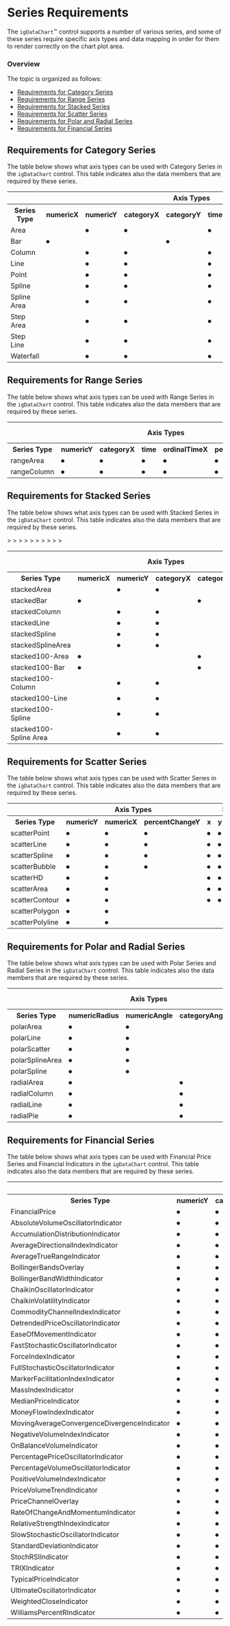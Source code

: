 ﻿<!--
|metadata|
{
    "fileName": "igdatachart-series-requirements",
    "controlName": "",
    "tags": []
}
|metadata|
-->

# Series Requirements



The `igDataChart`™ control supports a number of various series, and some of these series require specific axis types and data mapping in order for them to render correctly on the chart plot area.

### Overview


The topic is organized as follows:

-   [Requirements for Category Series](#category)
-   [Requirements for Range Series](#range)
-   [Requirements for Stacked Series](#stacked)
-   [Requirements for Scatter Series](#scatter)
-   [Requirements for Polar and Radial Series](#polar-and-radial)
-   [Requirements for Financial Series](#financial)

## <a id="category"></a>Requirements for Category Series


The table below shows what axis types can be used with Category Series in the `igDataChart` control. This table indicates also the data members that are required by these series.

<div class="document-table-container">
    <table class="table table-striped">
        <tbody>
            <tr>
                <th> </th>
                <th colspan="7" align="center">Axis Types</th> 
                <th colspan="1" align="center">Series Property</th> 
            </tr>
            <tr>
                <th>Series Type</th>
                <th>numericX</th>
                <th>numericY</th>
                <th>categoryX</th>
                <th>categoryY</th>
                <th>time</th>
                <th>ordinalTimeX</th>
                <th>percentChangeY</th>
                <th>valueMemberPath</th> 
            </tr>
            <tr>
                <td>Area </td>
                <td></td>
                <td>&#9210;</td>
                <td>&#9210;</td>
                <td></td>
                <td>&#9210;</td>
                <td>&#9210;</td>
                <td>&#9210;</td>
                <td>&#9210;</td> 
            </tr>
            <tr>
                <td>Bar </td>
                <td>&#9210;</td>
                <td></td>
                <td></td>
                <td>&#9210;</td>
                <td></td>
                <td></td>
                <td></td>
                <td>&#9210;</td> 
            </tr>
            <tr>
                <td>Column </td>
                <td></td>
                <td>&#9210;</td>
                <td>&#9210;</td>
                <td></td>
                <td>&#9210;</td>
                <td>&#9210;</td>
                <td>&#9210;</td>
                <td>&#9210;</td> 
            </tr>
            <tr>
                <td>Line </td>
                <td></td>
                <td>&#9210;</td>
                <td>&#9210;</td>
                <td></td>
                <td>&#9210;</td>
                <td>&#9210;</td>
                <td>&#9210;</td>
                <td>&#9210;</td> 
            </tr>
            <tr>
                <td>Point </td>
                <td></td>
                <td>&#9210;</td>
                <td>&#9210;</td>
                <td></td>
                <td>&#9210;</td>
                <td>&#9210;</td>
                <td>&#9210;</td>
                <td>&#9210;</td>
            </tr>
            <tr>
                <td>Spline </td>
                <td></td>
                <td>&#9210;</td>
                <td>&#9210;</td>
                <td></td>
                <td>&#9210;</td>
                <td>&#9210;</td>
                <td>&#9210;</td>
                <td>&#9210;</td> 
            </tr>
            <tr>
                <td>Spline Area </td>
                <td></td>
                <td>&#9210;</td>
                <td>&#9210;</td>
                <td></td>
                <td>&#9210;</td>
                <td>&#9210;</td>
                <td>&#9210;</td>
                <td>&#9210;</td> 
            </tr>
            <tr>
                <td>Step Area </td>
                <td></td>
                <td>&#9210;</td>
                <td>&#9210;</td>
                <td></td>
                <td>&#9210;</td>
                <td>&#9210;</td>
                <td>&#9210;</td>
                <td>&#9210;</td> 
            </tr>
            <tr>
                <td>Step Line </td>
                <td></td>
                <td>&#9210;</td>
                <td>&#9210;</td>
                <td></td>
                <td>&#9210;</td>
                <td>&#9210;</td>
                <td>&#9210;</td>
                <td>&#9210;</td> 
            </tr>
            <tr>
                <td>Waterfall </td>
                <td></td>
                <td>&#9210;</td>
                <td>&#9210;</td>
                <td></td>
                <td>&#9210;</td>
                <td>&#9210;</td>
                <td>&#9210;</td>
                <td>&#9210;</td> 
            </tr>
        </tbody>
    </table>
</div>
 

## <a id="range"></a>Requirements for Range Series

The table below shows what axis types can be used with Range Series in the `igDataChart` control. This table indicates also the data members that are required by these series.

<div class="document-table-container">
    <table class="table table-striped">
        <tbody>
            <tr>
                <th> </th>
                <th colspan="5" align="center">Axis Types</th> 
                <th colspan="2" align="center">MemberPath Properties</th> 
            </tr>
            <tr>
                <th>Series Type</th>
                <th>numericY</th>
                <th>categoryX</th>
                <th>time</th> 
                <th>ordinalTimeX</th>
                <th>percentChangeY</th>
                <th>high</th>
                <th>low</th>
            </tr>
            <tr>
                <td>rangeArea </td>
                <td>&#9210;</td>
                <td>&#9210;</td>
                <td>&#9210;</td> 
                <td>&#9210;</td>
                <td>&#9210;</td>
                <td>&#9210;</td>
                <td>&#9210;</td>
            </tr>
            <tr>
                <td>rangeColumn </td>
                <td>&#9210;</td>
                <td>&#9210;</td>
                <td>&#9210;</td> 
                <td>&#9210;</td>
                <td>&#9210;</td>
                <td>&#9210;</td>
                <td>&#9210;</td>
            </tr>
        </tbody>
    </table>
</div>


## <a id="stacked"></a>Requirements for Stacked Series

The table below shows what axis types can be used with Stacked Series in the `igDataChart` control. This table indicates also the data members that are required by these series.

<div class="document-table-container">
    <table class="table table-striped">
        <tbody>
            <tr>
                <th> </th>
                <th colspan="5" align="center">Axis Types</th> 
                <th colspan="1" align="center">MemberPath Property</th> 
            </tr>
            <tr>
                <th>Series Type</th>
                <th>numericX</th>
                <th>numericY</th>
                <th>categoryX</th>
                <th>categoryY</th>
                <th>time</th>
                <th>value</th>
            </tr>
            <tr>
                <td>stackedArea </td>
                <td></td>
                <td>&#9210;</td>
                <td>&#9210;</td>
                <td></td>
                <td>&#9210;</td>
                <td>&#9210;</td>> 
            </tr>
            <tr>
                <td>stackedBar </td>
                <td>&#9210;</td>
                <td></td>
                <td></td>
                <td>&#9210;</td>
                <td></td>
                <td>&#9210;</td> 
            </tr>
            <tr>
                <td>stackedColumn </td>
                <td></td>
                <td>&#9210;</td>
                <td>&#9210;</td>
                <td></td>
                <td>&#9210;</td>
                <td>&#9210;</td>> 
            </tr>
            <tr>
                <td>stackedLine </td>
                <td></td>
                <td>&#9210;</td>
                <td>&#9210;</td>
                <td></td>
                <td>&#9210;</td>
                <td>&#9210;</td> 
            <tr>
                <td>stackedSpline </td>
                <td></td>
                <td>&#9210;</td>
                <td>&#9210;</td>
                <td></td>
                <td>&#9210;</td>
                <td>&#9210;</td>> 
            </tr>
            <tr>
                <td>stackedSplineArea </td>
                <td></td>
                <td>&#9210;</td>
                <td>&#9210;</td>
                <td></td>
                <td>&#9210;</td>
                <td>&#9210;</td>> 
            </tr>
            <tr>
                <td>stacked100-Area </td>
                <td>&#9210;</td>
                <td></td>
                <td></td>
                <td>&#9210;</td>
                <td></td>
                <td>&#9210;</td>> 
            </tr>
            <tr>
                <td>stacked100-Bar </td>
                <td>&#9210;</td>
                <td></td>
                <td></td>
                <td>&#9210;</td>
                <td></td>
                <td>&#9210;</td>> 
            </tr>
            <tr>
                <td>stacked100-Column </td>
                <td></td>
                <td>&#9210;</td>
                <td>&#9210;</td>
                <td></td>
                <td>&#9210;</td>
                <td>&#9210;</td>> 
            </tr>
            <tr>
                <td>stacked100-Line </td>
                <td></td>
                <td>&#9210;</td>
                <td>&#9210;</td>
                <td></td>
                <td>&#9210;</td>
                <td>&#9210;</td>> 
            </tr>
            <tr>
                <td>stacked100-Spline </td>
                <td></td>
                <td>&#9210;</td>
                <td>&#9210;</td>
                <td></td>
                <td>&#9210;</td>
                <td>&#9210;</td>> 
            </tr>
            <tr>
                <td>stacked100-Spline Area </td>
                <td></td>
                <td>&#9210;</td>
                <td>&#9210;</td>
                <td></td>
                <td>&#9210;</td>
                <td>&#9210;</td>> 
            </tr>
        </tbody>
    </table>
</div>


## <a id="scatter"></a>Requirements for Scatter Series 


The table below shows what axis types can be used with Scatter Series in the `igDataChart` control. This table indicates also the data members that are required by these series.
<div class="document-table-container">
    <table class="table table-striped">
        <tbody>
            <tr>
                <th> </th>
                <th colspan="3" align="center">Axis Types</th> 
                <th colspan="6" align="center">MemberPath Properties</th> 
            </tr>
            <tr>
                <th>Series Type</th>
                <th>numericY</th>
                <th>numericX</th> 
                <th>percentChangeY</th>
                <th>x</th>
                <th>y</th>
                <th>radius</th>
                <th>fill</th>
                <th>value</th>
                <th>shape</th>
            </tr>
            <tr>
                <td>scatterPoint</td>
                <td>&#9210;</td>
                <td>&#9210;</td> 
                <td>&#9210;</td> 
                <td>&#9210;</td>
                <td>&#9210;</td>
                <td></td>
                <td></td>
                <td></td>
                <td></td>
            </tr>
            <tr>
                <td>scatterLine</td>
                <td>&#9210;</td>
                <td>&#9210;</td> 
                <td>&#9210;</td> 
                <td>&#9210;</td>
                <td>&#9210;</td>
                <td></td>
                <td></td>
                <td></td>
                <td></td>
                <td></td>
            </tr>
            <tr>
                <td>scatterSpline</td>
                <td>&#9210;</td>
                <td>&#9210;</td> 
                <td>&#9210;</td> 
                <td>&#9210;</td>
                <td>&#9210;</td>
                <td></td>
                <td></td>
                <td></td>
                <td></td>
            </tr>
            <tr>
                <td>scatterBubble</td>
                <td>&#9210;</td>
                <td>&#9210;</td> 
                <td>&#9210;</td> 
                <td>&#9210;</td>
                <td>&#9210;</td>
                <td>&#9210;</td>
                <td>&#9210;*</td>
                <td></td>
                <td></td>
            </tr>
            <tr>
                <td>scatterHD</td>
                <td>&#9210;</td>
                <td>&#9210;</td> 
                <td></td> 
                <td>&#9210;</td>
                <td>&#9210;</td>
                <td></td>
                <td></td>
                <td></td>
                <td></td>
            </tr>
            <tr>
                <td>scatterArea</td>
                <td>&#9210;</td>
                <td>&#9210;</td> 
                <td></td> 
                <td>&#9210;</td>
                <td>&#9210;</td>
                <td></td>
                <td></td>
                <td>&#9210;</td>
                <td></td> 
            </tr>
            <tr>
                <td>scatterContour</td>
                <td>&#9210;</td>
                <td>&#9210;</td> 
                <td></td> 
                <td>&#9210;</td>
                <td>&#9210;</td>
                <td></td>
                <td></td>
                <td>&#9210;</td>
                <td></td>
            </tr>
            <tr>
                <td>scatterPolygon</td>
                <td>&#9210;</td>
                <td>&#9210;</td> 
                <td></td> 
                <td></td>
                <td></td>
                <td></td>
                <td></td>
                <td></td>
                <td>&#9210;</td>
            </tr>
            <tr>
                <td>scatterPolyline</td>
                <td>&#9210;</td>
                <td>&#9210;</td> 
                <td></td> 
                <td></td>
                <td></td>
                <td></td>
                <td></td>
                <td></td>
                <td>&#9210;</td>
            </tr>
        </tbody>
    </table>
</div>

## <a id="polar-and-radial"></a>Requirements for Polar and Radial Series


The table below shows what axis types can be used with Polar Series and Radial Series in the `igDataChart` control. This table indicates also the data members that are required by these series.
<div class="document-table-container">
    <table class="table table-striped">
        <tbody>
            <tr>
                <th> </th>
                <th colspan="3" align="center">Axis Types</th> 
                <th colspan="2" align="center">MemberPath Properties</th> 
            </tr>
            <tr>
                <th>Series Type</th>
                <th>numericRadius</th>
                <th>numericAngle</th>
                <th>categoryAngle</th>
                <th>value</th>
                <th>angle</th>
                <th>radius</th>
            </tr>
            <tr>
                <td>polarArea</td>
                <td>&#9210;</td>
                <td>&#9210;</td>
                <td></td>
                <td></td>
                <td>&#9210;</td>
                <td>&#9210;</td>
            </tr>
            <tr>
                <td>polarLine</td>
                <td>&#9210;</td>
                <td>&#9210;</td>
                <td></td>
                <td></td>
                <td>&#9210;</td>
                <td>&#9210;</td>
            </tr>
            <tr>
                <td>polarScatter</td>
                <td>&#9210;</td>
                <td>&#9210;</td>
                <td></td>
                <td></td>
                <td>&#9210;</td>
                <td>&#9210;</td>
            </tr>
            <tr>
                <td>polarSplineArea</td>
                <td>&#9210;</td>
                <td>&#9210;</td>
                <td></td>
                <td></td>
                <td>&#9210;</td>
                <td>&#9210;</td>
            </tr>
            <tr>
                <td>polarSpline</td>
                <td>&#9210;</td>
                <td>&#9210;</td>
                <td></td>
                <td></td>
                <td>&#9210;</td>
                <td>&#9210;</td>
            </tr>
            <tr>
                <td>radialArea</td>
                <td>&#9210;</td>
                <td></td>
                <td>&#9210;</td>
                <td>&#9210;</td>
                <td></td>
                <td></td>
            </tr>
            <tr>
                <td>radialColumn</td>
                <td>&#9210;</td>
                <td></td>
                <td>&#9210;</td>
                <td>&#9210;</td>
                <td></td>
                <td></td>
            </tr>
            <tr>
                <td>radialLine</td>
                <td>&#9210;</td>
                <td></td>
                <td>&#9210;</td>
                <td>&#9210;</td>
                <td></td>
                <td></td>
            </tr>
            <tr>
                <td>radialPie</td>
                <td>&#9210;</td>
                <td></td>
                <td>&#9210;</td>
                <td>&#9210;</td>
                <td></td>
                <td></td>
            </tr>
        </tbody>
    </table>
</div>

## <a id="financial"></a>Requirements for Financial Series


The table below shows what axis types can be used with Financial Price Series and Financial Indicators in the `igDataChart` control. This table indicates also the data members that are required by these series.
<div class="document-table-container">
    <table class="table table-striped">
        <tbody>
            <tr>
                <th> </th>
                <th colspan="6" align="center">Axis Types</th> 
                <th colspan="5" align="center"> MemberPath Properties</th> 
            </tr>
            <tr>
                <th>Series Type</th>
                <th>numericY</th> 
                <th>categoryX</th>
                <th>time</th>
                <th>ordinalTimeX</th>
                <th>percentChangeY</th>
                <th>high</th>
                <th>low</th>
                <th>open</th>
                <th>close</th>
                <th>volume</th>
            </tr>
            <tr>
                <td>FinancialPrice</td>
                <td>&#9210;</td>
                <td>&#9210;</td>
                <td>&#9210;</td>
                <td>&#9210;</td>
                <td>&#9210;</td>
                <td>&#9210;</td>
                <td>&#9210;</td>
                <td>&#9210;</td>
                <td>&#9210;</td>
                <td></td>
            </tr>
            <tr>
                <td>AbsoluteVolumeOscillatorIndicator</td>
                <td>&#9210;</td>
                <td>&#9210;</td>
                <td>&#9210;</td>
                <td>&#9210;</td>
                <td>&#9210;</td>
                <td></td>
                <td></td>
                <td></td>
                <td></td>
                <td>&#9210;</td>
            </tr>
            <tr>
                <td>AccumulationDistributionIndicator</td>
                <td>&#9210;</td>
                <td>&#9210;</td>
                <td>&#9210;</td>
                <td>&#9210;</td>
                <td>&#9210;</td>
                <td>&#9210;</td>
                <td>&#9210;</td>
                <td></td>
                <td>&#9210;</td>
                <td>&#9210;</td>
            </tr>
            <tr>
                <td>AverageDirectionalIndexIndicator</td>
                <td>&#9210;</td>
                <td>&#9210;</td>
                <td>&#9210;</td>
                <td>&#9210;</td>
                <td>&#9210;</td>
                <td>&#9210;</td>
                <td>&#9210;</td>
                <td>&#9210;</td>
                <td>&#9210;</td>
                <td>&#9210;</td>
            </tr>
            <tr>
                <td>AverageTrueRangeIndicator</td>
                <td>&#9210;</td>
                <td>&#9210;</td>
                <td>&#9210;</td>
                <td>&#9210;</td>
                <td>&#9210;</td>
                <td>&#9210;</td>
                <td>&#9210;</td>
                <td></td>
                <td>&#9210;</td>
                <td></td>
            </tr>
            <tr>
                <td>BollingerBandsOverlay</td>
                <td>&#9210;</td>
                <td>&#9210;</td>
                <td>&#9210;</td>
                <td>&#9210;</td>
                <td>&#9210;</td>
                <td>&#9210;</td>
                <td>&#9210;</td>
                <td></td>
                <td>&#9210;</td>
                <td></td>
            </tr>
            <tr>
                <td>BollingerBandWidthIndicator</td>
                <td>&#9210;</td>
                <td>&#9210;</td>
                <td>&#9210;</td>
                <td>&#9210;</td>
                <td>&#9210;</td>
                <td>&#9210;</td>
                <td>&#9210;</td>
                <td></td>
                <td>&#9210;</td>
                <td></td>
            </tr>
            <tr>
                <td>ChaikinOscillatorIndicator</td>
                <td>&#9210;</td>
                <td>&#9210;</td>
                <td>&#9210;</td>
                <td>&#9210;</td>
                <td>&#9210;</td>
                <td>&#9210;</td>
                <td>&#9210;</td>
                <td></td>
                <td>&#9210;</td>
                <td>&#9210;</td>
            </tr>
            <tr>
                <td>ChaikinVolatilityIndicator</td>
                <td>&#9210;</td>
                <td>&#9210;</td>
                <td>&#9210;</td>
                <td>&#9210;</td>
                <td>&#9210;</td>
                <td>&#9210;</td>
                <td>&#9210;</td>
                <td></td>
                <td></td>
                <td></td>
            </tr>
            <tr>
                <td>CommodityChannelIndexIndicator</td>
                <td>&#9210;</td>
                <td>&#9210;</td>
                <td>&#9210;</td>
                <td>&#9210;</td>
                <td>&#9210;</td>
                <td>&#9210;</td>
                <td>&#9210;</td>
                <td></td>
                <td>&#9210;</td>
                <td></td>
            </tr>
            <tr>
                <td>DetrendedPriceOscillatorIndicator</td>
                <td>&#9210;</td>
                <td>&#9210;</td>
                <td>&#9210;</td>
                <td>&#9210;</td>
                <td>&#9210;</td>
                <td></td>
                <td></td>
                <td></td>
                <td>&#9210;</td>
                <td></td>
            </tr>
            <tr>
                <td>EaseOfMovementIndicator</td>
                <td>&#9210;</td>
                <td>&#9210;</td>
                <td>&#9210;</td>
                <td>&#9210;</td>
                <td>&#9210;</td>
                <td>&#9210;</td>
                <td>&#9210;</td>
                <td></td>
                <td></td>
                <td>&#9210;</td>
            </tr>
            <tr>
                <td>FastStochasticOscillatorIndicator</td>
                <td>&#9210;</td>
                <td>&#9210;</td>
                <td>&#9210;</td>
                <td>&#9210;</td>
                <td>&#9210;</td>
                <td>&#9210;</td>
                <td>&#9210;</td>
                <td></td>
                <td>&#9210;</td>
                <td></td>
            </tr>
            <tr>
                <td>ForceIndexIndicator</td>
                <td>&#9210;</td>
                <td>&#9210;</td>
                <td>&#9210;</td>
                <td>&#9210;</td>
                <td>&#9210;</td>
                <td></td>
                <td></td>
                <td></td>
                <td>&#9210;</td>
                <td>&#9210;</td>
            </tr>
            <tr>
                <td>FullStochasticOscillatorIndicator</td>
                <td>&#9210;</td>
                <td>&#9210;</td>
                <td>&#9210;</td>
                <td>&#9210;</td>
                <td>&#9210;</td>
                <td>&#9210;</td>
                <td>&#9210;</td>
                <td></td>
                <td>&#9210;</td>
                <td></td>
            </tr>
            <tr>
                <td>MarkerFacilitationIndexIndicator</td>
                <td>&#9210;</td>
                <td>&#9210;</td>
                <td>&#9210;</td>
                <td>&#9210;</td>
                <td>&#9210;</td>
                <td>&#9210;</td>
                <td>&#9210;</td>
                <td></td>
                <td>&#9210;</td>
                <td></td>
            </tr>
            <tr>
                <td>MassIndexIndicator</td>
                <td>&#9210;</td>
                <td>&#9210;</td>
                <td>&#9210;</td>
                <td>&#9210;</td>
                <td>&#9210;</td>
                <td>&#9210;</td>
                <td>&#9210;</td>
                <td></td>
                <td></td>
                <td></td>
            </tr>
            <tr>
                <td>MedianPriceIndicator</td>
                <td>&#9210;</td>
                <td>&#9210;</td>
                <td>&#9210;</td>
                <td>&#9210;</td>
                <td>&#9210;</td>
                <td>&#9210;</td>
                <td>&#9210;</td>
                <td></td>
                <td></td>
                <td></td>
            </tr>
            <tr>
                <td>MoneyFlowIndexIndicator</td>
                <td>&#9210;</td>
                <td>&#9210;</td>
                <td>&#9210;</td>
                <td>&#9210;</td>
                <td>&#9210;</td>
                <td>&#9210;</td>
                <td>&#9210;</td>
                <td></td>
                <td>&#9210;</td>
                <td>&#9210;</td>
            </tr>
            <tr>
                <td>MovingAverageConvergenceDivergenceIndicator</td>
                <td>&#9210;</td>
                <td>&#9210;</td>
                <td>&#9210;</td>
                <td>&#9210;</td>
                <td>&#9210;</td>
                <td>&#9210;</td>
                <td>&#9210;</td>
                <td></td>
                <td>&#9210;</td>
                <td></td>
            </tr>
            <tr>
                <td>NegativeVolumeIndexIndicator</td>
                <td>&#9210;</td>
                <td>&#9210;</td>
                <td>&#9210;</td>
                <td>&#9210;</td>
                <td>&#9210;</td>
                <td>&#9210;</td>
                <td>&#9210;</td>
                <td></td>
                <td>&#9210;</td>
                <td></td>
            </tr>
            <tr>
                <td>OnBalanceVolumeIndicator</td>
                <td>&#9210;</td>
                <td>&#9210;</td>
                <td>&#9210;</td>
                <td>&#9210;</td>
                <td>&#9210;</td>
                <td></td>
                <td></td>
                <td></td>
                <td>&#9210;</td>
                <td>&#9210;</td>
            </tr>
            <tr>
                <td>PercentagePriceOscillatorIndicator</td>
                <td>&#9210;</td>
                <td>&#9210;</td>
                <td>&#9210;</td>
                <td>&#9210;</td>
                <td>&#9210;</td>
                <td>&#9210;</td>
                <td>&#9210;</td>
                <td></td>
                <td></td>
                <td>&#9210;</td>
            </tr>
            <tr>
                <td>PercentageVolumeOscillatorIndicator</td>
                <td>&#9210;</td>
                <td>&#9210;</td>
                <td>&#9210;</td>
                <td>&#9210;</td>
                <td>&#9210;</td>
                <td></td>
                <td></td>
                <td></td>
                <td></td>
                <td>&#9210;</td>
            </tr>
            <tr>
                <td>PositiveVolumeIndexIndicator</td>
                <td>&#9210;</td>
                <td>&#9210;</td>
                <td>&#9210;</td>
                <td>&#9210;</td>
                <td>&#9210;</td>
                <td></td>
                <td></td>
                <td></td>
                <td>&#9210;</td>
                <td>&#9210;</td>
            </tr>
            <tr>
                <td>PriceVolumeTrendIndicator</td>
                <td>&#9210;</td>
                <td>&#9210;</td>
                <td>&#9210;</td>
                <td>&#9210;</td>
                <td>&#9210;</td>
                <td></td>
                <td></td>
                <td></td>
                <td>&#9210;</td>
                <td>&#9210;</td>
            </tr>
            <tr>
                <td>PriceChannelOverlay</td>
                <td>&#9210;</td>
                <td>&#9210;</td>
                <td>&#9210;</td>
                <td>&#9210;</td>
                <td>&#9210;</td>
                <td>&#9210;</td>
                <td>&#9210;</td>
                <td></td>
                <td></td>
                <td></td>
            </tr>
            <tr>
                <td>RateOfChangeAndMomentumIndicator</td>
                <td>&#9210;</td>
                <td>&#9210;</td>
                <td>&#9210;</td>
                <td>&#9210;</td>
                <td>&#9210;</td>
                <td></td>
                <td></td>
                <td></td>
                <td>&#9210;</td>
                <td></td>
            </tr>
            <tr>
                <td>RelativeStrengthIndexIndicator</td>
                <td>&#9210;</td>
                <td>&#9210;</td>
                <td>&#9210;</td>
                <td>&#9210;</td>
                <td>&#9210;</td>
                <td></td>
                <td></td>
                <td></td>
                <td>&#9210;</td>
                <td></td>
            </tr>
            <tr>
                <td>SlowStochasticOscillatorIndicator</td>
                <td>&#9210;</td>
                <td>&#9210;</td>
                <td>&#9210;</td>
                <td>&#9210;</td>
                <td>&#9210;</td>
                <td>&#9210;</td>
                <td>&#9210;</td>
                <td></td>
                <td>&#9210;</td>
                <td></td>
            </tr>
            <tr>
                <td>StandardDeviationIndicator</td>
                <td>&#9210;</td>
                <td>&#9210;</td>
                <td>&#9210;</td>
                <td>&#9210;</td>
                <td>&#9210;</td>
                <td>&#9210;</td>
                <td>&#9210;</td>
                <td></td>
                <td>&#9210;</td>
                <td></td>
            </tr>
            <tr>
                <td>StochRSIIndicator</td>
                <td>&#9210;</td>
                <td>&#9210;</td>
                <td>&#9210;</td>
                <td>&#9210;</td>
                <td>&#9210;</td>
                <td></td>
                <td></td>
                <td></td>
                <td>&#9210;</td>
                <td></td>
            </tr>
            <tr>
                <td>TRIXIndicator</td>
                <td>&#9210;</td>
                <td>&#9210;</td>
                <td>&#9210;</td>
                <td>&#9210;</td>
                <td>&#9210;</td>
                <td></td>
                <td></td>
                <td></td>
                <td>&#9210;</td>
                <td></td>
            </tr>
            <tr>
                <td>TypicalPriceIndicator</td>
                <td>&#9210;</td>
                <td>&#9210;</td>
                <td>&#9210;</td>
                <td>&#9210;</td>
                <td>&#9210;</td>
                <td>&#9210;</td>
                <td>&#9210;</td>
                <td></td>
                <td>&#9210;</td>
                <td></td>
            </tr>
            <tr>
                <td>UltimateOscillatorIndicator</td>
                <td>&#9210;</td>
                <td>&#9210;</td>
                <td>&#9210;</td>
                <td>&#9210;</td>
                <td>&#9210;</td>
                <td>&#9210;</td>
                <td>&#9210;</td>
                <td></td>
                <td>&#9210;</td>
                <td></td>
            </tr>
            <tr>
                <td>WeightedCloseIndicator</td>
                <td>&#9210;</td>
                <td>&#9210;</td>
                <td>&#9210;</td>
                <td>&#9210;</td>
                <td>&#9210;</td>
                <td>&#9210;</td>
                <td>&#9210;</td>
                <td></td>
                <td>&#9210;</td>
                <td></td>
            </tr>
            <tr>
                <td>WilliamsPercentRIndicator</td>
                <td>&#9210;</td>
                <td>&#9210;</td>
                <td>&#9210;</td>
                <td>&#9210;</td>
                <td>&#9210;</td>
                <td>&#9210;</td>
                <td>&#9210;</td>
                <td></td>
                <td>&#9210;</td>
                <td></td>
            </tr>
        </tbody>
    </table>
</div>